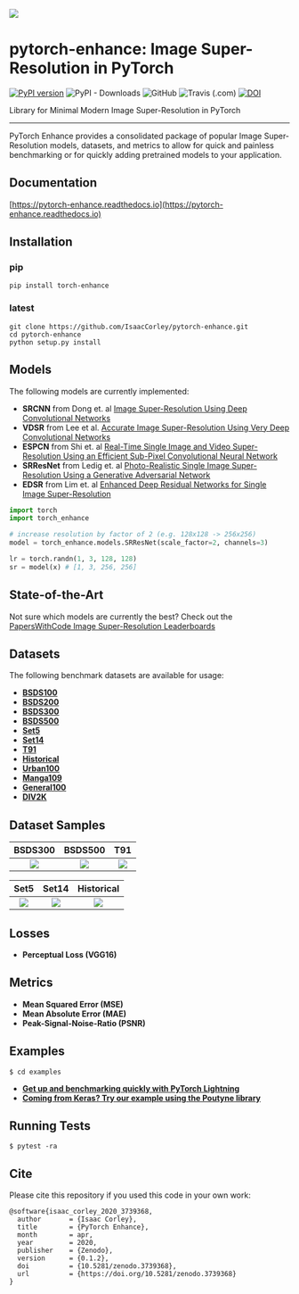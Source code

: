 ![](assets/pytorch-enhance-logo-cropped.png)

# pytorch-enhance: Image Super-Resolution in PyTorch
[![PyPI version](https://badge.fury.io/py/torch-enhance.svg)](https://badge.fury.io/py/torch-enhance)
![PyPI - Downloads](https://img.shields.io/pypi/dm/torch-enhance?style=plastic)
![GitHub](https://img.shields.io/github/license/IsaacCorley/pytorch-enhance?style=plastic)
![Travis (.com)](https://img.shields.io/travis/com/IsaacCorley/pytorch-enhance?style=plastic)
[![DOI](https://zenodo.org/badge/DOI/10.5281/zenodo.3739368.svg)](https://doi.org/10.5281/zenodo.3739368)

Library for Minimal Modern Image Super-Resolution in PyTorch


--------------------------------------------------------------------------------
PyTorch Enhance provides a consolidated package of popular Image Super-Resolution models, datasets, and metrics to allow for quick and painless benchmarking or for quickly adding pretrained models to your application.

## Documentation

[https://pytorch-enhance.readthedocs.io](https://pytorch-enhance.readthedocs.io)

## Installation

### pip
```
pip install torch-enhance
```

### latest
```
git clone https://github.com/IsaacCorley/pytorch-enhance.git
cd pytorch-enhance
python setup.py install
```

## Models
The following models are currently implemented:

* **SRCNN** from Dong et. al [Image Super-Resolution Using Deep Convolutional Networks](https://arxiv.org/pdf/1501.00092v3.pdf)
* **VDSR** from Lee et al. [Accurate Image Super-Resolution Using Very Deep Convolutional Networks](https://arxiv.org/pdf/1511.04587.pdf)
* **ESPCN** from Shi et. al [Real-Time Single Image and Video Super-Resolution Using an Efficient Sub-Pixel Convolutional Neural Network](https://arxiv.org/pdf/1609.05158v2.pdf)
* **SRResNet** from Ledig et. al [Photo-Realistic Single Image Super-Resolution Using a Generative Adversarial Network](https://arxiv.org/pdf/1609.04802v5.pdf)
* **EDSR** from Lim et. al [Enhanced Deep Residual Networks for Single Image Super-Resolution](https://arxiv.org/pdf/1707.02921v1.pdf)

```python
import torch
import torch_enhance

# increase resolution by factor of 2 (e.g. 128x128 -> 256x256)
model = torch_enhance.models.SRResNet(scale_factor=2, channels=3)

lr = torch.randn(1, 3, 128, 128)
sr = model(x) # [1, 3, 256, 256]
```

## State-of-the-Art
Not sure which models are currently the best? Check out the [PapersWithCode Image Super-Resolution Leaderboards](https://paperswithcode.com/task/image-super-resolution)


## Datasets
The following benchmark datasets are available for usage:

* **[BSDS100](https://drive.google.com/drive/folders/1pRmhEmmY-tPF7uH8DuVthfHoApZWJ1QU)**
* **[BSDS200](https://drive.google.com/drive/folders/1pRmhEmmY-tPF7uH8DuVthfHoApZWJ1QU)**
* **[BSDS300](https://www2.eecs.berkeley.edu/Research/Projects/CS/vision/bsds/)**
* **[BSDS500](https://www2.eecs.berkeley.edu/Research/Projects/CS/vision/grouping/resources.html)**
* **[Set5](https://drive.google.com/drive/folders/1pRmhEmmY-tPF7uH8DuVthfHoApZWJ1QU)**
* **[Set14](https://drive.google.com/drive/folders/1pRmhEmmY-tPF7uH8DuVthfHoApZWJ1QU)**
* **[T91](https://drive.google.com/drive/folders/1pRmhEmmY-tPF7uH8DuVthfHoApZWJ1QU)**
* **[Historical](https://drive.google.com/drive/folders/1pRmhEmmY-tPF7uH8DuVthfHoApZWJ1QU)**
* **[Urban100](https://drive.google.com/drive/folders/1pRmhEmmY-tPF7uH8DuVthfHoApZWJ1QU)**
* **[Manga109](https://drive.google.com/drive/folders/1pRmhEmmY-tPF7uH8DuVthfHoApZWJ1QU)**
* **[General100](https://drive.google.com/drive/folders/1pRmhEmmY-tPF7uH8DuVthfHoApZWJ1QU)**
* **[DIV2K](https://data.vision.ee.ethz.ch/cvl/DIV2K/)**


## Dataset Samples

**BSDS300**                 |  **BSDS500**              |   **T91**
:-------------------------:|:-------------------------:|:-------------------------:
![](assets/BSDS300.gif)  |  ![](assets/BSDS500.gif)     | ![](assets/T91.gif) 

**Set5**                    |  **Set14**                |   **Historical**
:-------------------------:|:-------------------------:|:-------------------------:
![](assets/Set5.gif)  |  ![](assets/Set14.gif)          | ![](assets/Historical.gif) 

## Losses

* **Perceptual Loss (VGG16)**

## Metrics

* **Mean Squared Error (MSE)**
* **Mean Absolute Error (MAE)**
* **Peak-Signal-Noise-Ratio (PSNR)**

## Examples

```
$ cd examples
```

* **[Get up and benchmarking quickly with PyTorch Lightning](examples/pytorch_lightning_example.py)**
* **[Coming from Keras? Try our example using the Poutyne library](examples/poutyne_example.py)**

## Running Tests

```
$ pytest -ra
```

## Cite

Please cite this repository if you used this code in your own work:

```
@software{isaac_corley_2020_3739368,
  author       = {Isaac Corley},
  title        = {PyTorch Enhance},
  month        = apr,
  year         = 2020,
  publisher    = {Zenodo},
  version      = {0.1.2},
  doi          = {10.5281/zenodo.3739368},
  url          = {https://doi.org/10.5281/zenodo.3739368}
}
```
